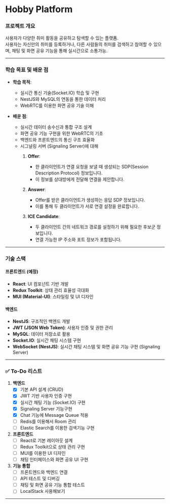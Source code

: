 # Hobby Platform  

### **프로젝트 개요**  
사용자가 다양한 취미 활동을 공유하고 탐색할 수 있는 플랫폼.  
사용자는 자신만의 취미를 등록하거나, 다른 사람들의 취미를 검색하고 참여할 수 있으며, 채팅 및 화면 공유 기능을 통해 실시간으로 소통가능.  

---

### **학습 목표 및 배운 점**  
- **학습 목적**:  
  - 실시간 통신 기술(Socket.IO) 학습 및 구현  
  - NestJS와 MySQL의 연동을 통한 데이터 처리  
  - WebRTC를 이용한 화면 공유 기술 이해  

- **배운 점**:  
  - 실시간 데이터 송수신과 통합 구조 설계  
  - 화면 공유 기능 구현을 위한 WebRTC의 기초  
  - 백엔드와 프론트엔드의 통신 구조 효율화
  - 시그널링 서버 (Signaling Server)에 대해
    1. **Offer**:  
       - 한 클라이언트가 연결 요청을 보낼 때 생성되는 SDP(Session Description Protocol) 정보입니다.  
       - 이 정보를 상대방에게 전달해 연결을 제안합니다.  

    2. **Answer**:  
       - Offer를 받은 클라이언트가 생성하는 응답 SDP 정보입니다.  
       - 이를 통해 두 클라이언트가 서로 연결 설정을 완료합니다.  

    3. **ICE Candidate**:  
       - 두 클라이언트 간의 네트워크 경로를 설정하기 위해 필요한 후보군 정보입니다.  
       - 연결 가능한 IP 주소와 포트 정보가 포함됩니다.  
---

### **기술 스택**  
#### **프론트엔드 (예정)**  
- **React**: UI 컴포넌트 기반 개발  
- **Redux Toolkit**: 상태 관리 효율성 극대화  
- **MUI (Material-UI)**: 스타일링 및 UI 디자인  

#### **백엔드**  
- **NestJS**: 구조적인 백엔드 개발  
- **JWT (JSON Web Token)**: 사용자 인증 및 권한 관리  
- **MySQL**: 데이터 저장소로 활용  
- **Socket.IO**: 실시간 채팅 시스템 구현
- **WebSocket (NestJS)**: 실시간 채팅 시스템 및 화면 공유 기능 구현 (Signaling Server)  

---

### ✅ **To-Do 리스트**  
1. **백엔드**  
   - [x] 기본 API 설계 (CRUD)  
   - [x] JWT 기반 사용자 인증 구현  
   - [x] 실시간 채팅 기능 (Socket.IO) 구현  
   - [x] Signaling Server 기능구현
   - [x] Chat 기능에 Message Queue 적용
   - [ ] Redis를 이용해서 Room 관리
   - [ ] Elastic Search를 이용한 검색기능 구현

2. **프론트엔드**  
   - [ ] React로 기본 레이아웃 설계  
   - [ ] Redux Toolkit으로 상태 관리 구현  
   - [ ] MUI를 이용한 UI 디자인  
   - [ ] 채팅 인터페이스와 화면 공유 UI 구현  

3. **기능 통합**  
   - [ ] 프론트엔드와 백엔드 연결  
   - [ ] API 테스트 및 디버깅  
   - [ ] 채팅 및 화면 공유 기능 통합 테스트
   - [ ] LocalStack 사용해보기

--- 
